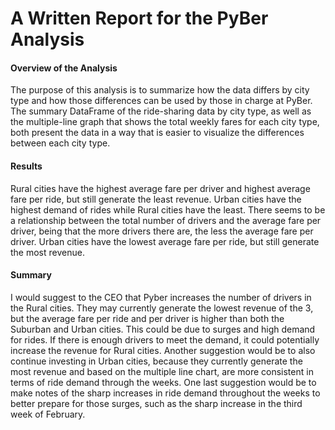 # A Written Report for the PyBer Analysis

#### Overview of the Analysis
The purpose of this analysis is to summarize how the data differs by city type and how those differences can be used by those in charge at PyBer. The summary DataFrame of the ride-sharing data by city type, as well as the multiple-line graph that shows the total weekly fares for each city type, both present the data in a way that is easier to visualize the differences between each city type.
#### Results
Rural cities have the highest average fare per driver and highest average fare per ride, but still generate the least revenue.
Urban cities have the highest demand of rides while Rural cities have the least.
There seems to be a relationship between the total number of drivers and the average fare per driver, being that the more drivers there are, the less the average fare per driver.
Urban cities have the lowest average fare per ride, but still generate the most revenue.
#### Summary
I would suggest to the CEO that Pyber increases the number of drivers in the Rural cities. They may currently generate the lowest revenue of the 3, but the average fare per ride and per driver is higher than both the Suburban and Urban cities. This could be due to surges and high demand for rides. If there is enough drivers to meet the demand, it could potentially increase the revenue for Rural cities. Another suggestion would be to also continue investing in Urban cities, because they currently generate the most revenue and based on the multiple line chart, are more consistent in terms of ride demand through the weeks. One last suggestion would be to make notes of the sharp increases in ride demand throughout the weeks to better prepare for those surges, such as the sharp increase in the third week of February.

